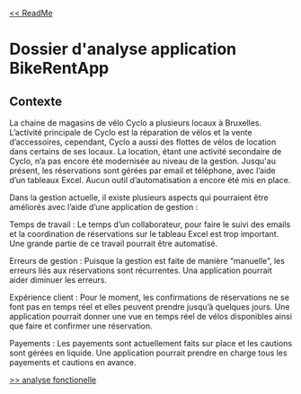 [<< ReadMe](../ReadMe.md)
# Dossier d'analyse application BikeRentApp #
## Contexte ##

La chaine de magasins de vélo Cyclo a plusieurs locaux à Bruxelles. L’activité principale de Cyclo est la réparation de vélos et la vente d’accessoires, cependant, Cyclo a aussi des flottes de vélos de location dans certains de ses locaux. La location, étant une activité secondaire de Cyclo, n’a pas encore été modernisée au niveau de la gestion. Jusqu'au présent, les réservations sont gérées par email et téléphone, avec l’aide d’un tableaux Excel. Aucun outil d’automatisation a encore été mis en place.  

Dans la gestion actuelle, il existe plusieurs aspects qui pourraient être améliorés avec l’aide d’une application de gestion :  

Temps de travail : Le temps d’un collaborateur, pour faire le suivi des emails et la coordination de réservations sur le tableau Excel est trop important. Une grande partie de ce travail pourrait être automatisé. 

Erreurs de gestion : Puisque la gestion est faite de manière “manuelle”, les erreurs liés aux réservations sont récurrentes. Una application pourrait aider diminuer les erreurs.   

Expérience client : Pour le moment, les confirmations de réservations ne se font pas en temps réel et elles peuvent prendre jusqu’à quelques jours. Une application pourrait donner une vue en temps réel de vélos disponibles ainsi que faire et confirmer une réservation.  

Payements : Les payements sont actuellement faits sur place et les cautions sont gérées en liquide. Une application pourrait prendre en charge tous les payements et cautions en avance. 

[>> analyse fonctionelle](02-analyse-fonctionelle.md)
